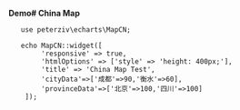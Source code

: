 **Demo# China Map** 



       use peterziv\echarts\MapCN;
       
       echo MapCN::widget([
            'responsive' => true,
            'htmlOptions' => ['style' => 'height: 400px;'],
            'title' => 'China Map Test',
    		'cityData'=>['成都'=>90,'衡水'=>60],
            'provinceData'=>['北京'=>100,'四川'=>100]
        ]);

